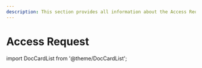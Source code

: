 ```yaml
---
description: This section provides all information about the Access Request feature in Syskit Point.
---
```


# Access Request
import DocCardList from '@theme/DocCardList';

<DocCardList />